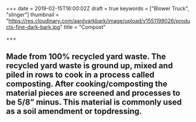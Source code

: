 +++
date = 2019-02-15T16:00:02Z
draft = true
keywords = ["Blower Truck", "slinger"]
thumbnail = "https://res.cloudinary.com/aardvarkbark/image/upload/v1551198026/products-fine-dark-bark.jpg"
title = "Compost"

+++
## Made from 100% recycled yard waste. The recycled yard waste is ground up, mixed and piled in rows to cook in a process called composting.  After cooking/composting the material pieces are screened and processes to be 5/8” minus. This material is commonly used as a soil amendment or topdressing.